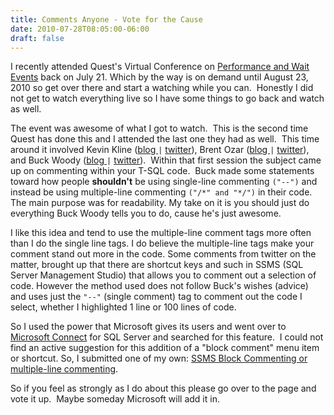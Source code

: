 ```yaml
---
title: Comments Anyone - Vote for the Cause
date: 2010-07-28T08:05:00-06:00
draft: false
---
```


I recently attended Quest's Virtual Conference on <a href="http://www.vconferenceonline.com/shows/summer10/performance/" target="_blank">Performance and Wait Events</a> back on July 21. Which by the way is on demand until August 23, 2010 so get over there and start a watching while you can.  Honestly I did not get to watch everything live so I have some things to go back and watch as well.

The event was awesome of what I got to watch.  This is the second time Quest has done this and I attended the last one they had as well.  This time around it involved Kevin Kline (<a href="http://www.kevinekline.com/" target="_blank">blog </a>`|` <a href="http://www.twitter.com/kekline" target="_blank">twitter</a>), Brent Ozar (<a href="http://www.brentozar.com/" target="_blank">blog </a>`|` <a href="http://twitter.com/brento/" target="_blank">twitter</a>), and Buck Woody (<a href="http://blogs.msdn.com/buckwoody/" target="_blank">blog </a>`|` <a href="http://twitter.com/buckwoody" target="_blank">twitter</a>).  Within that first session the subject came up on commenting within your T-SQL code.  Buck made some statements toward how people **shouldn't** be using single-line commenting `("--")` and instead be using multiple-line commenting `("/*" and "*/")` in their code. The main purpose was for readability. My take on it is you should just do everything Buck Woody tells you to do, cause he's just awesome.

I like this idea and tend to use the multiple-line comment tags more often than I do the single line tags.  I do believe the multiple-line tags make your comment stand out more in the code.  Some comments from twitter on the matter, brought up that there are shortcut keys and such in SSMS (SQL Server Management Studio) that allows you to comment out a selection of code. However the method used does not follow Buck's wishes (advice) and uses just the `"--"` (single comment) tag to comment out the code I select, whether I highlighted 1 line or 100 lines of code.

So I used the power that Microsoft gives its users and went over to <a href="http://connect.microsoft.com/sqlserver" target="_blank">Microsoft Connect</a> for SQL Server and searched for this feature.  I could not find an active suggestion for this addition of a "block comment" menu item or shortcut. So, I submitted one of my own: <a href="https://connect.microsoft.com/SQLServer/feedback/details/580406/ssms-block-commenting-or-multiple-line-commenting" target="_blank">SSMS Block Commenting or multiple-line commenting</a>.

So if you feel as strongly as I do about this please go over to the page and vote it up.  Maybe someday Microsoft will add it in.
